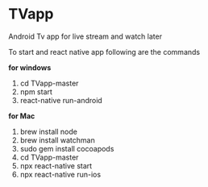 # TVapp
Android Tv app for live stream and watch later


To start and react native app following are the commands 

**for windows**

1. cd TVapp-master
2. npm start 
3. react-native run-android 

**for Mac**

1. brew install node
2. brew install watchman
3. sudo gem install cocoapods
4.  cd TVapp-master
5. npx react-native start
6. npx react-native run-ios

